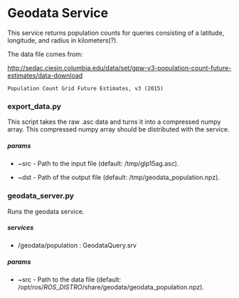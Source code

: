 Geodata Service
===============

This service returns population counts for queries consisting of a latitude,
longitude, and radius in kilometers(?).

The data file comes from:

<http://sedac.ciesin.columbia.edu/data/set/gpw-v3-population-count-future-estimates/data-download>

    Population Count Grid Future Estimates, v3 (2015)

### export\_data.py

This script takes the raw .asc data and turns it into a compressed numpy array.
This compressed numpy array should be distributed with the service.

##### params

* ~src - Path to the input file (default: /tmp/glp15ag.asc).

* ~dst - Path of the output file (default: /tmp/geodata\_population.npz).

### geodata\_server.py

Runs the geodata service.

##### services

* /geodata/population : GeodataQuery.srv

##### params

* ~src - Path to the data file (default:
  /opt/ros/$ROS\_DISTRO$/share/geodata/geodata\_population.npz).

